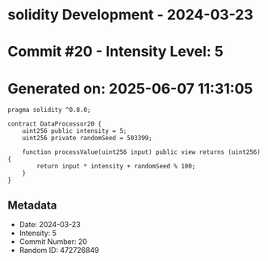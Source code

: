 ﻿# solidity Development - 2024-03-23
# Commit #20 - Intensity Level: 5
# Generated on: 2025-06-07 11:31:05
```solidity
pragma solidity ^0.8.0;

contract DataProcessor20 {
    uint256 public intensity = 5;
    uint256 private randomSeed = 503399;

    function processValue(uint256 input) public view returns (uint256) {
        return input * intensity + randomSeed % 100;
    }
}
```
## Metadata
- Date: 2024-03-23
- Intensity: 5
- Commit Number: 20
- Random ID: 472726849
